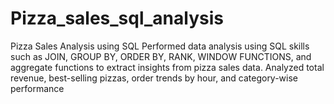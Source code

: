 # Pizza_sales_sql_analysis


Pizza Sales Analysis using SQL
Performed data analysis using SQL skills such as JOIN, GROUP BY, ORDER BY, RANK, WINDOW FUNCTIONS, and aggregate functions to extract insights from pizza sales data. Analyzed total revenue, best-selling pizzas, order trends by hour, and category-wise performance
